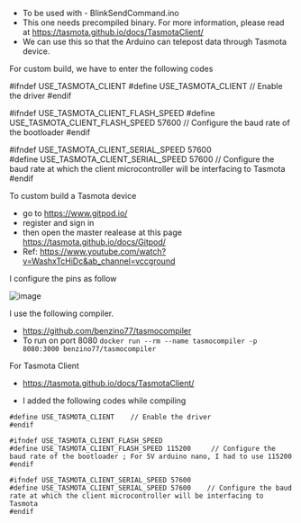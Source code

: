 - To be used with - BlinkSendCommand.ino
- This one needs precompiled binary. For more information, please read at https://tasmota.github.io/docs/TasmotaClient/
- We can use this so that the Arduino can telepost data through Tasmota device.

For custom build, we have to enter the following codes



#ifndef USE_TASMOTA_CLIENT
#define USE_TASMOTA_CLIENT    // Enable the driver
#endif

#ifndef USE_TASMOTA_CLIENT_FLASH_SPEED
#define USE_TASMOTA_CLIENT_FLASH_SPEED 57600    // Configure the baud rate of the bootloader
#endif

#ifndef USE_TASMOTA_CLIENT_SERIAL_SPEED 57600  
#define USE_TASMOTA_CLIENT_SERIAL_SPEED 57600    // Configure the baud rate at which the client microcontroller will be interfacing to Tasmota
#endif



To custom build a Tasmota device 

- go to https://www.gitpod.io/
- register and sign in
- then open the master realease at this page https://tasmota.github.io/docs/Gitpod/
- Ref: https://www.youtube.com/watch?v=WashxTcHiDc&ab_channel=vccground

I configure the pins as follow

![image](https://user-images.githubusercontent.com/16104631/229974012-f212ec57-3858-4f39-a7fa-7a4fe7cc5fc1.png)

I use the following compiler.


- https://github.com/benzino77/tasmocompiler
- To run on port 8080 ```docker run --rm --name tasmocompiler -p 8080:3000 benzino77/tasmocompiler```

For Tasmota Client

- https://tasmota.github.io/docs/TasmotaClient/

- I added the following codes while compiling

``` #ifndef USE_TASMOTA_CLIENT
#define USE_TASMOTA_CLIENT    // Enable the driver
#endif

#ifndef USE_TASMOTA_CLIENT_FLASH_SPEED
#define USE_TASMOTA_CLIENT_FLASH_SPEED 115200     // Configure the baud rate of the bootloader ; For 5V arduino nano, I had to use 115200
#endif

#ifndef USE_TASMOTA_CLIENT_SERIAL_SPEED 57600  
#define USE_TASMOTA_CLIENT_SERIAL_SPEED 57600    // Configure the baud rate at which the client microcontroller will be interfacing to Tasmota
#endif
```
